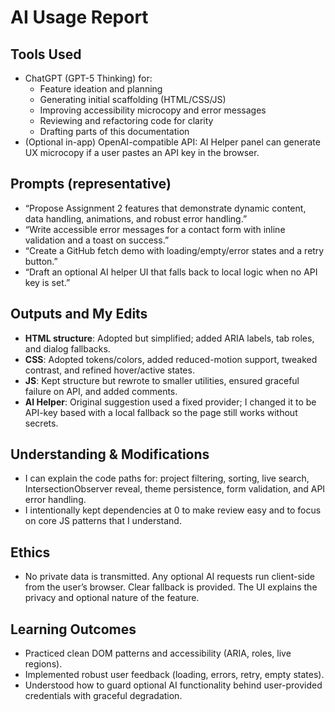 # AI Usage Report

## Tools Used
- ChatGPT (GPT-5 Thinking) for:
  - Feature ideation and planning
  - Generating initial scaffolding (HTML/CSS/JS)
  - Improving accessibility microcopy and error messages
  - Reviewing and refactoring code for clarity
  - Drafting parts of this documentation
- (Optional in-app) OpenAI-compatible API: AI Helper panel can generate UX microcopy if a user pastes an API key in the browser.

## Prompts (representative)
- “Propose Assignment 2 features that demonstrate dynamic content, data handling, animations, and robust error handling.”
- “Write accessible error messages for a contact form with inline validation and a toast on success.”
- “Create a GitHub fetch demo with loading/empty/error states and a retry button.”
- “Draft an optional AI helper UI that falls back to local logic when no API key is set.”

## Outputs and My Edits
- **HTML structure**: Adopted but simplified; added ARIA labels, tab roles, and dialog fallbacks.
- **CSS**: Adopted tokens/colors, added reduced-motion support, tweaked contrast, and refined hover/active states.
- **JS**: Kept structure but rewrote to smaller utilities, ensured graceful failure on API, and added comments.
- **AI Helper**: Original suggestion used a fixed provider; I changed it to be API-key based with a local fallback so the page still works without secrets.

## Understanding & Modifications
- I can explain the code paths for: project filtering, sorting, live search, IntersectionObserver reveal, theme persistence, form validation, and API error handling.
- I intentionally kept dependencies at 0 to make review easy and to focus on core JS patterns that I understand.

## Ethics
- No private data is transmitted. Any optional AI requests run client-side from the user’s browser. Clear fallback is provided. The UI explains the privacy and optional nature of the feature.

## Learning Outcomes
- Practiced clean DOM patterns and accessibility (ARIA, roles, live regions).
- Implemented robust user feedback (loading, errors, retry, empty states).
- Understood how to guard optional AI functionality behind user-provided credentials with graceful degradation.
